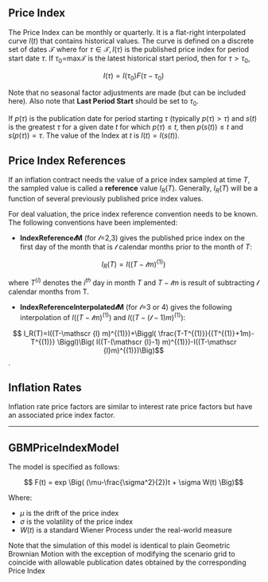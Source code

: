 ## Price Index

The Price Index can be monthly or quarterly. It is a flat-right interpolated curve $I(t)$ that contains
historical values. The curve is defined on a discrete set of dates $\mathcal T$ where for
$\tau\in\mathcal T, I(\tau)$ is the published price index for period start date $\tau$. If
$\tau_0=$max$\mathcal T$ is the latest historical start period, then for $\tau>\tau_0$,

$$I(\tau)=I(\tau_0)F(\tau-\tau_0)$$

Note that no seasonal factor adjustments are made (but can be included here). Also note that
**Last Period Start** should be set to $\tau_0$.

If $p(\tau)$ is the publication date for period starting $\tau$ (typically $p(\tau)\gt\tau$) and
$s(t)$ is the greatest $\tau$ for a given date $t$ for which $p(\tau) \le t$, then $p(s(t))\le t$
and $s(p(\tau))=\tau$. The value of the Index at $t$ is $I(t)=I(s(t))$.

## Price Index References

If an inflation contract needs the value of a price index sampled at time $T$, the sampled value is
called a **reference** value $I_R(T)$. Generally, $I_R(T)$ will be a function of several previously
published price index values.

For deal valuation, the price index reference convention needs to be known. The following conventions
have been implemented:

- **IndexReference$\mathscr l$M** (for $\mathscr l$=2,3) gives the published price index on the first
day of the month that is $\mathscr l$ calendar months prior to the month of $T$:

$$I_R(T)=I((T-\mathscr {l} m)^{(1)})$$

where $T^{(i)}$ denotes the $i^{th}$ day in month $T$ and $T-\mathscr {l} m$ is result of subtracting
$\mathscr l$ calendar months from T.

- **IndexReferenceInterpolated$\mathscr l$M** (for $\mathscr l$=3 or 4) gives the following
interpolation of $I((T-\mathscr {l} m)^{(1)})$ and $I((T-(\mathscr {l}-1) m)^{(1)})$:

$$ I_R(T)=I((T-\mathscr {l} m)^{(1)})+\Biggl( \frac{T-T^{(1)}}{(T^{(1)}+1m)-T^{(1)}} \Biggl)\Big(
I((T-(\mathscr {l}-1) m)^{(1)})-I((T-\mathscr {l}m)^{(1)})\Big)$$.

## Inflation Rates

Inflation rate price factors are similar to interest rate price factors but have an associated price
index factor.

---


## GBMPriceIndexModel

The model is specified as follows:

$$ F(t) = exp \Big( (\mu-\frac{\sigma^2}{2})t + \sigma W(t) \Big)$$

Where:

- $\mu$ is the drift of the price index
- $\sigma$ is the volatility of the price index
- $W(t)$ is a standard Wiener Process under the real-world measure

Note that the simulation of this model is identical to plain Geometric Brownian Motion with the
exception of modifying the scenario grid to coincide with allowable publication dates obtained
by the corresponding Price Index